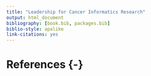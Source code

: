 ```yaml
---
title: "Leadership for Cancer Informatics Research"
output: html_document
bibliography: [book.bib, packages.bib]
biblio-style: apalike
link-citations: yes
---
```


# References {-}
